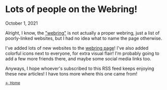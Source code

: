 # Lots of people on the Webring!
October 1, 2021

Alright, I know, the ["webring"](https://worthyox.github.io/webring.html) is
not actually a proper webring, just a list of poorly-linked websites, but I had
no idea what to name the page otherwise.

I've added lots of new websites to the
[webring page](https://worthyox.github.io/webring.html)! I've also added colorful
icons next to everyone, for extra visual flair! I'm probably going to add a few more
friends there, and maybe some social media links too.

Anyways, I hope whoever's subscribed to this RSS feed keeps enjoying these new
articles! I have tons more where this one came from!

<small>
<a href="index.html">← Home</a>
</small>
